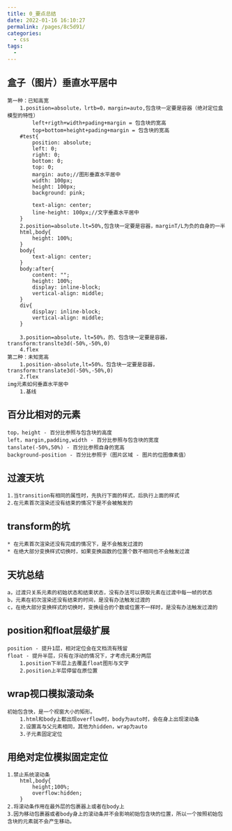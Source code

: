 ```yaml
---
title: 0_要点总结
date: 2022-01-16 16:10:27
permalink: /pages/8c5d91/
categories:
  - css
tags:
  - 
---
```


## 盒子（图片）垂直水平居中
	第一种：已知高宽
		1.position=absolute，lrtb=0，margin=auto,包含块一定要是容器（绝对定位盒模型的特性）
			left+rigth+width+pading+margin = 包含块的宽高
			top+bottom+height+pading+margin = 包含块的宽高
		#test{
			position: absolute;
			left: 0;
			right: 0;
			bottom: 0;
			top: 0;
			margin: auto;//图形垂直水平居中
			width: 100px;
			height: 100px;
			background: pink;
			
			text-align: center;
			line-height: 100px;//文字垂直水平居中
		}
		2.position=absolute.lt=50%,包含块一定要是容器，marginT/L为负的自身的一半
		html,body{
			height: 100%;
		}
		body{
			text-align: center;
		}
		body:after{
			content: "";
			height: 100%;
			display: inline-block;
			vertical-align: middle;
		}
		div{
			display: inline-block;
			vertical-align: middle;
		}
	
		3.position=absolute，lt=50%，的、包含块一定要是容器，transform:translte3d(-50%,-50%,0)
		4.flex
	第二种：未知宽高
		1.position-absolute,lt=50%，包含块一定要是容器，transform:translate3d(-50%,-50%,0)
		2.flex
	img元素如何垂直水平居中
		1.基线
## 百分比相对的元素
	top，height - 百分比参照与包含块的高度
	left，margin,padding,width - 百分比参照与包含块的宽度
	tanslate(-50%,50%) - 百分比参照自身的宽高
	background-position - 百分比参照于（图片区域 - 图片的位图像素值）
## 过渡天坑
	1.当transition有相同的属性时，先执行下面的样式，后执行上面的样式
	2.在元素首次渲染还没有结束的情况下是不会被触发的
## transform的坑
	* 在元素首次渲染还没有完成的情况下，是不会触发过渡的
	* 在绝大部分变换样式切换时，如果变换函数的位置个数不相同也不会触发过渡
## 天坑总结
	a，过渡只关系元素的初始状态和结束状态，没有办法可以获取元素在过渡中每一帧的状态
	b，元素在初次渲染还没有结束的时间，是没有办法触发过渡的
	c，在绝大部分变换样式的切换时，变换组合的个数或位置不一样时，是没有办法触发过渡的
## position和float层级扩展
	position - 提升1层，相对定位会在文档流有残留
	float - 提升半层，只有在浮动的情况下，才考虑元素分两层
		1.position下半层上去覆盖float图形与文字
		2.position上半层停留在原位置

## wrap视口模拟滚动条
	初始包含快，是一个视窗大小的矩形。
		1.html和body上都出现overflow时，body为auto时，会在身上出现滚动条
		2.设置高与父元素相同，其他为hidden，wrap为auto
		3.子元素固定定位
## 用绝对定位模拟固定定位
	1.禁止系统滚动条
		html,body{
			height;100%;
			overflow:hidden;
		}
	2.将滚动条作用在最外层的包裹器上或者在body上
	3.因为移动包裹器或者body身上的滚动条并不会影响初始包含块的位置，所以一个按照初始包含块的元素就不会产生移动。

